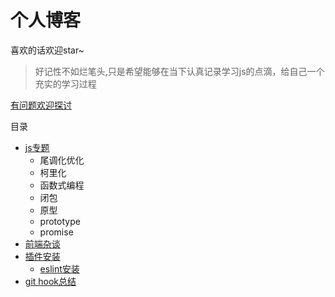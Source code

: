 # 个人博客

喜欢的话欢迎star~

> 好记性不如烂笔头,只是希望能够在当下认真记录学习js的点滴，给自己一个充实的学习过程

[有问题欢迎探讨](https://github.com/mosikoo/blog/issues/1)

目录

* [js专题](https://github.com/mosikoo/blog/tree/master/js)
	* 尾调化优化
	* 柯里化
	* 函数式编程
	* 闭包
	* 原型
	* prototype
	* promise
* [前端杂谈](https://github.com/mosikoo/blog/article)
* [插件安装](https://github.com/mosikoo/blog)
	* [eslint安装](https://github.com/mosikoo/blog)
* [git hook总结](https://github.com/mosikoo/blog/git)
